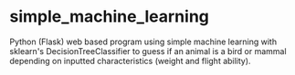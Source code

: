 # simple_machine_learning

Python (Flask) web based program using simple machine learning with sklearn's DecisionTreeClassifier to guess if an animal is a bird or mammal depending on inputted characteristics (weight and flight ability). 

